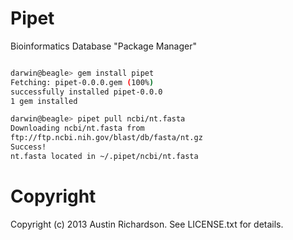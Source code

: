 # Pipet

Bioinformatics Database "Package Manager"

```bash

darwin@beagle> gem install pipet
Fetching: pipet-0.0.0.gem (100%)
successfully installed pipet-0.0.0
1 gem installed

darwin@beagle> pipet pull ncbi/nt.fasta
Downloading ncbi/nt.fasta from
ftp://ftp.ncbi.nih.gov/blast/db/fasta/nt.gz
Success!
nt.fasta located in ~/.pipet/ncbi/nt.fasta
```

# Copyright

Copyright (c) 2013 Austin Richardson. See LICENSE.txt for details.
